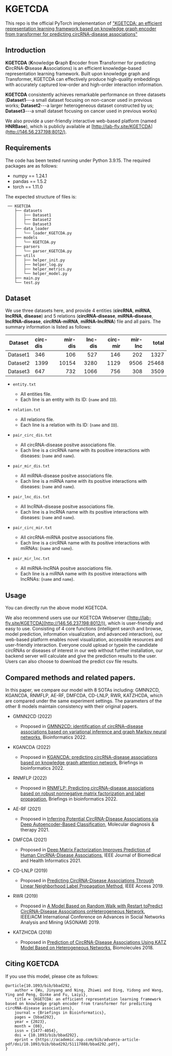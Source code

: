 # KGETCDA

This repo is the official PyTorch implementation of ["KGETCDA: an efficient representation learning framework based on knowledge graph encoder from transformer for predicting circRNA-disease associations"](https://academic.oup.com/bib/advance-article-abstract/doi/10.1093/bib/bbad292/7242591?utm_source=advanceaccess&utm_campaign=bib&utm_medium=email&login=false)

## Introduction
**KGETCDA** (**K**nowledge **G**raph **E**ncoder from **T**ransformer for predicting **C**ircRNA-**D**isease **A**ssociations) is an efficient knowledge-based representation learning framework. Built upon knowledge graph and Transformer, KGETCDA can effectively produce high-quality embeddings with accurately captured low-order and high-order interaction information.

**KGETCDA** consistently achieves remarkable performance on three datasets (**Dataset1**---a small dataset focusing on non-cancer used in previous works; **Dataset2**---a larger heterogeneous dataset constructed by us; **Dataset3**---a small dataset focusing on cancer used in previous works)

We also provide a user-friendly interactive web-based platform (named **HNRBase**), which is publicly available at [http://lab-fly.site/KGETCDA](http://146.56.237.198:8012/).

## Requirements

The code has been tested running under Python 3.9.15. The required packages are as follows:
  * numpy == 1.24.1
  * pandas == 1.5.2
  * torch == 1.11.0

The expected structure of files is:

```
 ── KGETCDA
    ├── datasets
    │   ├── Dataset1
    │   ├── Dataset2
    │   └── Dataset3
    ├── data_loader
    │   └── loader_KGETCDA.py
    ├── models
    │   └── KGETCDA.py    
    ├── parsers
    │   └── parser_KGETCDA.py    
    ├── utils
    │   ├── helper_init.py
    │   ├── helper_log.py
    │   ├── helper_metrics.py
    │   └── helper_model.py
    ├── main.py
    └── test.py
```

## Dataset
We use three datasets here, and provide 4 entities (**circRNA**, **miRNA**, **lncRNA**, **disease**) and 5 relations (**circRNA-disease**, **miRNA-disease**, **lncRNA-disease**, **circRNA-miRNA**, **miRNA-lncRNA**) file and all pairs. The summary information is listed as follows:

| Dataset | circ-dis | mir-dis | lnc-dis | circ-mir | mir-lnc | total |
|:---:|:---|---:|---:|---:|---:|---:|
|Dataset1| 346 | 106 | 527 | 146 | 202 | 1327 |
|Dataset2| 1399 | 10154 | 3280 | 1129 | 9506 | 25468 |
|Dataset3| 647 | 732 | 1066 | 756 | 308 | 3509 |

* `entity.txt`
  * All entities file.
  * Each line is an entity with its ID: (`name` and `ID`).

* `relation.txt`
  * All relations file.
  * Each line is a relation with its ID: (`name` and `ID`).

* `pair_circ_dis.txt`
  * All circRNA-disease positve associations file.
  * Each line is a circRNA name with its positive interactions with diseases: (`name` and `name`).

* `pair_mir_dis.txt`
  * All miRNA-disease positve associations file.
  * Each line is a miRNA name with its positive interactions with diseases: (`name` and `name`).

* `pair_lnc_dis.txt`
  * All lncRNA-disease positve associations file.
  * Each line is a lncRNA name with its positive interactions with diseases: (`name` and `name`).

* `pair_circ_mir.txt`
  * All circRNA-miRNA positve associations file.
  * Each line is a circRNA name with its positive interactions with miRNAs: (`name` and `name`).

* `pair_mir_lnc.txt`
  * All miRNA-lncRNA positve associations file.
  * Each line is a miRNA name with its positive interactions with lncRNAs: (`name` and `name`).


## Usage
You can directly run the above model KGETCDA. 

We also recommend users use our KGETCDA Webserver ([http://lab-fly.site/KGETCDA](http://146.56.237.198:8012/)), which is user-friendly and easy to use. Consisting of 4 core functions (intelligent search and browse, model prediction, information visualization, and advanced interaction), our web-based platform enables novel visualization, accessible resources and user-friendly interaction. Everyone could upload or typein the candidate circRNAs or diseases of interest in our web without further installation, our backend server will calculate and give the prediction results to the user. Users can also choose to download the predict csv file results.

## Compared methods and related papers.
In this paper, we compare our model with 8 SOTAs including: GMNN2CD, KGANCDA, RNMFLP, AE-RF, DMFCDA, CD-LNLP, RWR, KATZHCDA, which are compared under the same experiment settings. The parameters of the other 8 models maintain consistency with their original papers.

* GMNN2CD (2022)
    * Proposed in [GMNN2CD: identification of circRNA–disease associations based on variational inference and graph Markov neural networks](https://academic.oup.com/bioinformatics/article/38/8/2246/6528308), Bioinformatics 2022.

* KGANCDA (2022)
    * Proposed in [KGANCDA: predicting circRNA-disease associations based on knowledge graph attention network](https://academic.oup.com/bib/article-abstract/23/1/bbab494/6447436?redirectedFrom=fulltext&login=false), Briefings in bioinformatics 2022.

* RNMFLP (2022)
    * Proposed in [RNMFLP: Predicting circRNA–disease associations based on robust nonnegative matrix factorization and label propagation](https://academic.oup.com/bib/article-abstract/23/5/bbac155/6582881?redirectedFrom=fulltext&login=false), Briefings in bioinformatics 2022.

* AE-RF (2021)
    * Proposed in [Inferring Potential CircRNA-Disease Associations via Deep Autoencoder-Based Classification](https://link.springer.com/article/10.1007/s40291-020-00499-y), Molecular diagnosis & therapy 2021.

* DMFCDA (2021)
    * Proposed in [Deep Matrix Factorization Improves Prediction of Human CircRNA-Disease Associations](https://ieeexplore.ieee.org/document/9107417), IEEE Journal of Biomedical and Health Informatics 2021.

* CD-LNLP (2019)
    * Proposed in [Predicting CircRNA-Disease Associations Through Linear Neighborhood Label Propagation Method](https://ieeexplore.ieee.org/document/8731942), IEEE Access 2019.

* RWR (2019)
    * Proposed in [A Model Based on Random Walk with Restart toPredict CircRNA-Disease Associations onHeterogeneous Network](https://ieeexplore.ieee.org/abstract/document/9073607), IEEE/ACM International Conference on Advances in Social Networks Analysis and Mining (ASONAM) 2019.

* KATZHCDA (2018)
    * Proposed in [Prediction of CircRNA-Disease Associations Using KATZ Model Based on Heterogeneous Networks](https://www.mdpi.com/2218-273X/12/7/932), Biomolecules 2018.

## Citing KGETCDA
If you use this model, please cite as follows:

```
@article{10.1093/bib/bbad292,
    author = {Wu, Jinyang and Ning, Zhiwei and Ding, Yidong and Wang, Ying and Peng, Qinke and Fu, Laiyi},
    title = {KGETCDA: an efficient representation learning framework based on knowledge graph encoder from transformer for predicting circRNA-disease associations},
    journal = {Briefings in Bioinformatics},
    pages = {bbad292},
    year = {2023},
    month = {08},
    issn = {1477-4054},
    doi = {10.1093/bib/bbad292},
    eprint = {https://academic.oup.com/bib/advance-article-pdf/doi/10.1093/bib/bbad292/51117888/bbad292.pdf},
}
```
